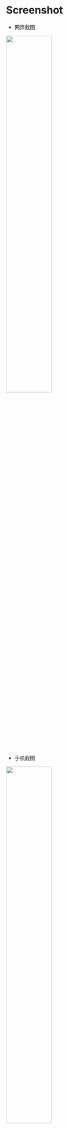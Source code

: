 # Screenshot
- 网页截图  
<img src="https://github.com/qwwuyu/FileManage/blob/master/screenshot/Screenshot2.png" width="50%" />

- 手机截图  
<img src="https://github.com/qwwuyu/FileManage/blob/master/screenshot/screenshot1.jpg" width="50%"/>

**Thanks**  

[NanoHttpd简易服务器](https://github.com/NanoHttpd/nanohttpd)

[AndroidWebServer简易实现](https://github.com/lopspower/AndroidWebServer)  
